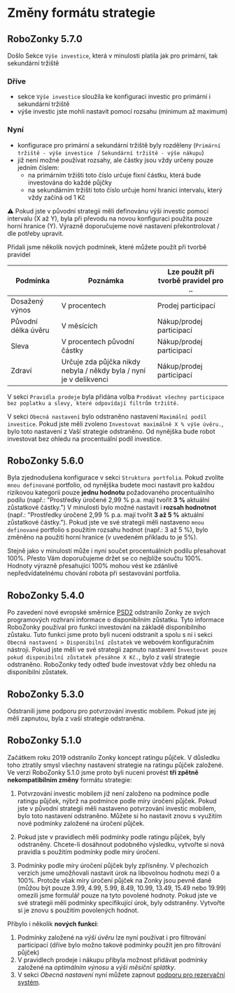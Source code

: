 # Změny formátu strategie

## RoboZonky 5.7.0

Došlo Sekce `Výše investice`, která v minulosti platila jak pro primární, tak sekundární tržiště

### Dříve
- sekce `Výše investice` sloužila ke konfiguraci investic pro primární i sekundární tržiště
- výše investic jste mohli nastavit pomocí rozsahu (minimum až maximum)

### Nyní
- konfigurace pro primární a sekundární tržiště byly rozděleny (`Primární tržiště - výše investice ` / `Sekundární tržiště - výše nákupu`)
- již není možné používat rozsahy, ale částky jsou vždy určeny pouze jedním číslem:
   - na primárním tržišti toto číslo určuje fixní částku, která bude investována do každé půjčky
   - na sekundárním tržišti toto číslo určuje horní hranici intervalu, který vždy začíná od 1 Kč
 
:warning: Pokud jste v původní strategii měli definovánu výši investic pomocí intervalu (X až Y), byla při převodu na
 novou konfiguraci použita pouze horní hranice (Y). Výrazně doporučujeme nové nastavení překontrolovat / dle potřeby upravit.

Přidali jsme několik nových podmínek, které můžete použít při tvorbě pravidel

| Podmínka            | Poznámka | Lze použít při tvorbě pravidel pro .. |
| ------------------- | -------- | ------------------------------------- |
| Dosažený výnos      | V procentech | Prodej participací |
| Původní délka úvěru | V měsících   | Nákup/prodej participací|
| Sleva               | V procentech původní částky | Nákup/prodej participací|
| Zdraví              | Určuje zda půjčka nikdy nebyla / někdy byla / nyní je v delikvenci | Nákup/prodej participací|

V sekci `Pravidla prodeje` byla přidána volba `Prodávat všechny participace bez poplatku a slevy, které odpovídají filtrům tržiště.`

V sekci `Obecná nastavení` bylo odstraněno nastavení `Maximální podíl investice`.
Pokud jste měli zvoleno `Investovat maximálně X % výše úvěru.`, bylo toto nastavení z Vaší strategie odstraněno.
Od nynějška bude robot investovat bez ohledu na procentuální podíl investice.

## RoboZonky 5.6.0

Byla zjednodušena konfigurace v sekci `Struktura portfolia`. Pokud zvolíte `mnou definované` portfolio, 
od nynějška budete moci nastavit pro každou rizikovou kategorii pouze **jednu hodnotu** požadovaného procentuálního podílu 
(např.: "Prostředky úročené 2,99 % p.a. mají tvořit **3 %** aktuální zůstatkové částky.")
V minulosti bylo možné nastavit i **rozsah hodnotnot** (např.: "Prostředky úročené 2,99 % p.a. mají tvořit **3 až 5 %** aktuální zůstatkové částky.").
Pokud jste ve své strategii měli nastaveno `mnou definované` portfolio s použitím rozsahu hodnot (např.: 3 až 5 %),
 bylo změněno na použití horní hranice (v uvedeném příkladu to je 5%).

Stejně jako v minulosti může i nyní součet procentuálních podílu přesahovat 100%.
Přesto Vám doporučujeme držet se co nejblíže součtu 100%.
Hodnoty výrazně přesahující 100% mohou vést ke zdánlivě nepředvídatelnému chování robota při sestavování portfolia.

## RoboZonky 5.4.0

Po zavedení nové evropské směrnice [PSD2](https://cs.wikipedia.org/wiki/Sm%C4%9Brnice_PSD2) odstranilo 
Zonky ze svých programových rozhraní informace o disponibilním zůstatku.
Tyto informace RoboZonky používal pro funkci investování na základě disponibilního zůstaku.
Tuto funkci jsme proto byli nuceni odstranit a spolu s ní i sekci `Obecná nastavení > Disponibilní zůstatek` ve webovém konfiguračním nástroji.
Pokud jste měli ve své strategii zapnuto nastavení `Investovat pouze pokud disponibilní zůstatek přesáhne X Kč.`,
 bylo z vaší strategie odstraněno. RoboZonky tedy odteď bude investovat vždy bez ohledu na disponibilní zůstatek.

## RoboZonky 5.3.0

Odstranili jsme podporu pro potvrzování investic mobilem.
Pokud jste jej měli zapnutou, byla z vaší strategie odstraněna.

## RoboZonky 5.1.0

Začátkem roku 2019 odstranilo Zonky koncept ratingu půjček.
V důsledku toho ztratily smysl všechny nastavení strategie na ratingu půjček založené.
Ve verzi RoboZonky 5.1.0 jsme proto byli nuceni provést **tři zpětně nekompatibilním změny** formátu strategie:

1. Potvrzování investic mobilem již není založeno na podmínce podle ratingu půjček, nýbrž na podmínce podle míry úročení půjček.
Pokud jste v původní strategii měli nastaveno potvrzování investic mobilem, bylo toto nastavení odstraněno.
Můžete si ho nastavit znovu s využitím nové podmínky založené na úročení půjček.

2. Pokud jste v pravidlech měli podmínky podle ratingu půjček, byly odstraněny.
Chcete-li dosáhnout podobného výsledku, vytvořte si nová pravidla s použitím podmínky podle míry úročení.

3. Podmínky podle míry úročení půjček byly zpřísněny.
V přechozích verzích jsme umožňovali nastavit úrok na libovolnou hodnotu mezi 0 a 100%.
Protože však míry úročení půjček na Zonky jsou pevně dané (můžou být pouze 3.99, 4.99, 5.99, 8.49, 10.99, 13.49, 15.49 nebo 19.99)
omezili jsme formulář pouze na tyto povolené hodnoty.
Pokud jste ve své strategii měli podmínky specifikující úrok, byly odstraněny.
Vytvořte si je znovu s použitím povolených hodnot.

Přibylo i několik **nových funkci**:
1. Podmínky založené na _výši úvěru_ lze nyní používat i pro filtrování participací (dříve bylo možno takové podmínky použít jen pro filtrování půjček)
2. V pravidlech prodeje i nákupu přibyla možnost přidávat podmínky založené na _optimálním výnosu_ a _výši měsíční splátky_.
3. V sekci _Obecná nastavení_ nyní můžete zapnout [podporu pro rezervační systém](ReservationSystem.md).
